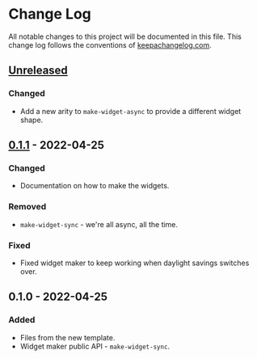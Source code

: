 # Change Log
All notable changes to this project will be documented in this file. This change log follows the conventions of [keepachangelog.com](http://keepachangelog.com/).

## [Unreleased]
### Changed
- Add a new arity to `make-widget-async` to provide a different widget shape.

## [0.1.1] - 2022-04-25
### Changed
- Documentation on how to make the widgets.

### Removed
- `make-widget-sync` - we're all async, all the time.

### Fixed
- Fixed widget maker to keep working when daylight savings switches over.

## 0.1.0 - 2022-04-25
### Added
- Files from the new template.
- Widget maker public API - `make-widget-sync`.

[Unreleased]: https://github.com/crdt/playground/compare/0.1.1...HEAD
[0.1.1]: https://github.com/crdt/playground/compare/0.1.0...0.1.1

